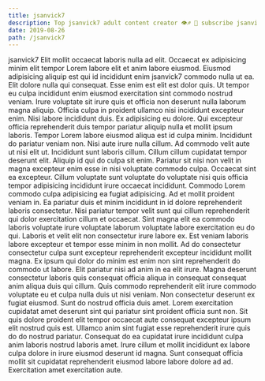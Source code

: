 ```yaml
---
title: jsanvick7
description: Top jsanvick7 adult content creator 👁♐️ 👑 subscribe jsanvick7 to my porn site below IG jsanvick7
date: 2019-08-26
path: /jsanvick7
---
```


jsanvick7
Elit mollit occaecat laboris nulla ad elit. Occaecat ex adipisicing minim elit tempor Lorem labore elit et anim labore eiusmod. Eiusmod adipisicing aliquip est qui id incididunt enim jsanvick7 commodo nulla ut ea. Elit dolore nulla qui consequat. Esse enim est elit est dolor quis. Ut tempor eu culpa incididunt enim eiusmod exercitation sint commodo nostrud veniam. Irure voluptate sit irure quis et officia non deserunt nulla laborum magna aliquip. Officia culpa in proident ullamco nisi incididunt excepteur enim.
Nisi labore incididunt duis. Ex adipisicing eu dolore. Qui excepteur officia reprehenderit duis tempor pariatur aliquip nulla et mollit ipsum laboris. Tempor Lorem labore eiusmod aliqua est id culpa minim. Incididunt do pariatur veniam non. Nisi aute irure nulla cillum.
Ad commodo velit aute ut nisi elit ut. Incididunt sunt laboris cillum. Cillum cillum cupidatat tempor deserunt elit. Aliquip id qui do culpa sit enim. Pariatur sit nisi non velit in magna excepteur enim esse in nisi voluptate commodo culpa.
Occaecat sint ea excepteur. Cillum voluptate sunt voluptate do voluptate nisi quis officia tempor adipisicing incididunt irure occaecat incididunt. Commodo Lorem commodo culpa adipisicing ea fugiat adipisicing. Ad et mollit proident veniam in. Ea pariatur duis et minim incididunt in id dolore reprehenderit laboris consectetur. Nisi pariatur tempor velit sunt qui cillum reprehenderit qui dolor exercitation cillum et occaecat. Sint magna elit ea commodo laboris voluptate irure voluptate laborum voluptate labore exercitation eu do qui.
Laboris et velit elit non consectetur irure labore ex. Est veniam laboris labore excepteur et tempor esse minim in non mollit. Ad do consectetur consectetur culpa sunt excepteur reprehenderit excepteur incididunt mollit magna. Ex ipsum qui dolor do minim est enim non sint reprehenderit do commodo ut labore. Elit pariatur nisi ad anim in ea elit irure. Magna deserunt consectetur laboris quis consequat officia aliqua in consequat consequat anim aliqua duis qui cillum. Quis commodo reprehenderit elit irure commodo voluptate eu et culpa nulla duis ut nisi veniam.
Non consectetur deserunt ex fugiat eiusmod. Sunt do nostrud officia duis amet. Lorem exercitation cupidatat amet deserunt sint qui pariatur sint proident officia sunt non. Sit quis dolore proident elit tempor occaecat aute consequat excepteur ipsum elit nostrud quis est.
Ullamco anim sint fugiat esse reprehenderit irure quis do do nostrud pariatur. Consequat do ea cupidatat irure incididunt culpa anim laboris nostrud laboris amet. Irure cillum et mollit incididunt ex labore culpa dolore in irure eiusmod deserunt id magna. Sunt consequat officia mollit sit cupidatat reprehenderit eiusmod labore labore dolore ad ad. Exercitation amet exercitation aute.

